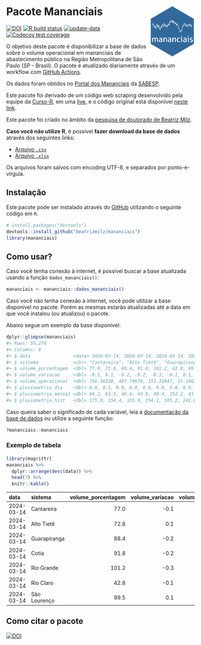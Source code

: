 
<!-- README.md is generated from README.Rmd. Please edit that file -->

# Pacote Mananciais <img src="man/figures/hexlogo.png" align="right" width = "120px"/>

<!-- badges: start -->

[![DOI](https://zenodo.org/badge/DOI/10.5281/zenodo.4733056.svg)](https://doi.org/10.5281/zenodo.4733056)
[![R build
status](https://github.com/beatrizmilz/mananciais/workflows/R-CMD-check/badge.svg)](https://github.com/beatrizmilz/mananciais/actions)
[![update-data](https://github.com/beatrizmilz/mananciais/actions/workflows/2-update_data.yaml/badge.svg)](https://github.com/beatrizmilz/mananciais/actions/workflows/2-update_data.yaml)
[![Codecov test
coverage](https://codecov.io/gh/beatrizmilz/mananciais/branch/master/graph/badge.svg)](https://codecov.io/gh/beatrizmilz/mananciais?branch=master)
<!-- badges: end -->

O objetivo deste pacote é disponibilizar a base de dados sobre o volume
operacional em mananciais de abastecimento público na Região
Metropolitana de São Paulo (SP - Brasil). O pacote é atualizado
diariamente através de um workflow com [GitHub
Actions](https://github.com/beatrizmilz/mananciais/actions).

Os dados foram obtidos no [Portal dos
Mananciais](http://mananciais.sabesp.com.br/Situacao) da
[SABESP](http://site.sabesp.com.br/site/Default.aspx).

Este pacote foi derivado de um código web scraping desenvolvido pela
equipe da [Curso-R](https://www.curso-r.com/), em uma
[live](https://youtu.be/jvZIxrMmOcQ), e o código original está
disponível [neste
link](https://github.com/curso-r/lives/blob/master/drafts/20200730_scraper_sabesp.R).

Este pacote foi criado no âmbito da [pesquisa de doutorado de Beatriz
Milz](https://beatrizmilz.github.io/tese/).

**Caso você não utilize R**, é possível **fazer download da base de
dados** através dos seguintes links:

- [Arquivo
  `.csv`](https://github.com/beatrizmilz/mananciais/raw/master/inst/extdata/mananciais.csv)
- [Arquivo
  `.xlsx`](https://github.com/beatrizmilz/mananciais/blob/master/inst/extdata/mananciais.xlsx?raw=true)

Os arquivos foram salvos com encoding UTF-8, e separados por
ponto-e-vírgula.

## Instalação

Este pacote pode ser instalado através do [GitHub](https://github.com/)
utilizando o seguinte código em `R`:

``` r
# install.packages("devtools")
devtools::install_github("beatrizmilz/mananciais")
library(mananciais)
```

## Como usar?

Caso você tenha conexão à internet, é possível buscar a base atualizada
usando a função `dados_mananciais()`:

``` r
mananciais <- mananciais::dados_mananciais() 
```

Caso você não tenha conexão à internet, você pode utilizar a base
disponível no pacote. Porém as mesmas estarão atualizadas até a data em
que você instalou (ou atualizou) o pacote.

Abaixo segue um exemplo da base disponível:

``` r
dplyr::glimpse(mananciais)
#> Rows: 55,274
#> Columns: 8
#> $ data                <date> 2024-03-14, 2024-03-14, 2024-03-14, 2024-03-14, 2…
#> $ sistema             <chr> "Cantareira", "Alto Tietê", "Guarapiranga", "Cotia…
#> $ volume_porcentagem  <dbl> 77.0, 72.8, 88.4, 91.8, 101.2, 42.8, 99.5, 77.1, 7…
#> $ volume_variacao     <dbl> -0.1, 0.1, -0.2, -0.2, -0.3, -0.1, 0.1, -0.1, 0.1,…
#> $ volume_operacional  <dbl> 756.58338, 407.79678, 151.32847, 15.14628, 113.522…
#> $ pluviometria_dia    <dbl> 0.0, 0.1, 0.0, 0.0, 0.0, 0.0, 3.0, 0.0, 0.2, 0.0, …
#> $ pluviometria_mensal <dbl> 84.2, 63.5, 40.8, 43.0, 49.4, 152.2, 41.2, 84.2, 6…
#> $ pluviometria_hist   <dbl> 175.0, 154.4, 155.9, 154.1, 185.2, 241.0, 198.9, 1…
```

Caso queira saber o significado de cada variável, leia a [documentação
da base de
dados](https://beatrizmilz.github.io/mananciais/reference/mananciais.html)
ou utilize a seguinte função:

``` r
?mananciais::mananciais
```

### Exemplo de tabela

``` r
library(magrittr)
mananciais %>% 
  dplyr::arrange(desc(data)) %>% 
  head(7) %>%
  knitr::kable()
```

| data       | sistema      | volume_porcentagem | volume_variacao | volume_operacional | pluviometria_dia | pluviometria_mensal | pluviometria_hist |
|:-----------|:-------------|-------------------:|----------------:|-------------------:|-----------------:|--------------------:|------------------:|
| 2024-03-14 | Cantareira   |               77.0 |            -0.1 |          756.58338 |              0.0 |                84.2 |             175.0 |
| 2024-03-14 | Alto Tietê   |               72.8 |             0.1 |          407.79678 |              0.1 |                63.5 |             154.4 |
| 2024-03-14 | Guarapiranga |               88.4 |            -0.2 |          151.32847 |              0.0 |                40.8 |             155.9 |
| 2024-03-14 | Cotia        |               91.8 |            -0.2 |           15.14628 |              0.0 |                43.0 |             154.1 |
| 2024-03-14 | Rio Grande   |              101.2 |            -0.3 |          113.52278 |              0.0 |                49.4 |             185.2 |
| 2024-03-14 | Rio Claro    |               42.8 |            -0.1 |            5.84471 |              0.0 |               152.2 |             241.0 |
| 2024-03-14 | São Lourenço |               99.5 |             0.1 |           88.36819 |              3.0 |                41.2 |             198.9 |

## Como citar o pacote

[![DOI](https://zenodo.org/badge/DOI/10.5281/zenodo.4733056.svg)](https://doi.org/10.5281/zenodo.4733056)
